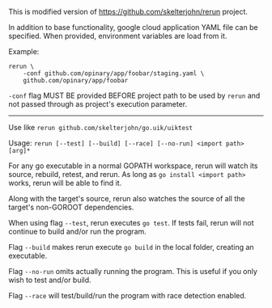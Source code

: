 This is modified version of https://github.com/skelterjohn/rerun project.

In addition to base functionality, google cloud application YAML file can be specified. When provided, environment variables are load from it.

Example:

    rerun \
        -conf github.com/opinary/app/foobar/staging.yaml \
        github.com/opinary/app/foobar

`-conf` flag MUST BE provided BEFORE project path to be used by `rerun` and not passed through as project's execution parameter.

---

Use like ```rerun github.com/skelterjohn/go.uik/uiktest```

Usage: ```rerun [--test] [--build] [--race] [--no-run] <import path> [arg]*```

For any go executable in a normal GOPATH workspace, rerun will watch its source,
rebuild, retest, and rerun. As long as ```go install <import path>``` works,
rerun will be able to find it.

Along with the target's source, rerun also watches the source of all
the target's non-GOROOT dependencies.

When using flag `--test`, rerun executes `go test`. If tests fail, rerun will not continue to build and/or run the program.

Flag `--build` makes rerun execute `go build` in the local folder, creating an executable.

Flag `--no-run` omits actually running the program. This is useful if you only wish to test and/or build.

Flag `--race` will test/build/run the program with race detection enabled.
